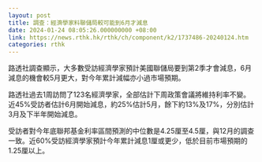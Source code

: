 ```yaml
---
layout: post
title: 調查：經濟學家料聯儲局較可能到6月才減息
date: 2024-01-24 08:05:26.000000000 +08:00
link: https://news.rthk.hk/rthk/ch/component/k2/1737486-20240124.htm
categories: rthk
---
```


路透社調查顯示，大多數受訪經濟學家預計美國聯儲局要到第2季才會減息，6月減息的機會較5月更大，對今年累計減幅亦小過市場預期。

路透社過去1周訪問了123名經濟學家，全部估計下周政策會議將維持利率不變。近45%受訪者估計6月開始減息，約25%估計5月，餘下約13%及17%，分別估計3月及下半年開始減息。

受訪者對今年底聯邦基金利率區間預測的中位數是4.25厘至4.5厘，與12月的調查一致。近60%受訪經濟學家預計今年累計減息1厘或更少，低於目前市場預期的1.25厘以上。
